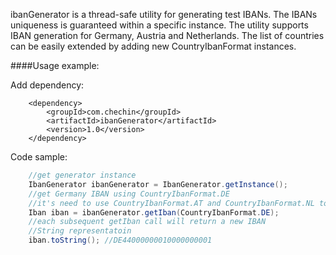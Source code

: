 ibanGenerator is a thread-safe utility for generating test IBANs. The IBANs uniqueness is guaranteed within a specific instance. The utility supports IBAN generation for Germany, Austria and Netherlands. The list of countries can be easily extended by adding new CountryIbanFormat instances.

####Usage example:

Add dependency:
```
    <dependency>
        <groupId>com.chechin</groupId>
        <artifactId>ibanGenerator</artifactId>
        <version>1.0</version>
    </dependency>
```
Code sample:
```java
    //get generator instance
    IbanGenerator ibanGenerator = IbanGenerator.getInstance();
    //get Germany IBAN using CountryIbanFormat.DE
    //it's need to use CountryIbanFormat.AT and CountryIbanFormat.NL to get Austria and Netherlands IBANs respectively
    Iban iban = ibanGenerator.getIban(CountryIbanFormat.DE);
    //each subsequent getIban call will return a new IBAN
    //String representatoin
    iban.toString(); //DE44000000010000000001
```
